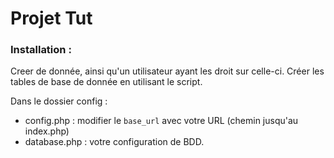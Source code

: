 # Projet Tut

### Installation :

Creer de donnée, ainsi qu'un utilisateur ayant les droit sur celle-ci.
Créer les tables de base de donnée en utilisant le script.

Dans le dossier config :
* config.php : modifier le ```base_url``` avec votre URL (chemin jusqu'au index.php)
* database.php : votre configuration de BDD.

 
